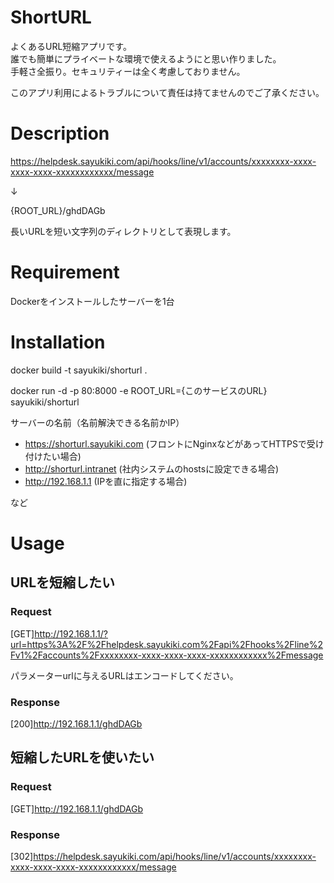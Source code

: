 # ShortURL

よくあるURL短縮アプリです。  
誰でも簡単にプライベートな環境で使えるようにと思い作りました。  
手軽さ全振り。セキュリティーは全く考慮しておりません。  

このアプリ利用によるトラブルについて責任は持てませんのでご了承ください。

# Description

https://helpdesk.sayukiki.com/api/hooks/line/v1/accounts/xxxxxxxx-xxxx-xxxx-xxxx-xxxxxxxxxxxx/message

↓

{ROOT_URL}/ghdDAGb

長いURLを短い文字列のディレクトリとして表現します。

# Requirement

Dockerをインストールしたサーバーを1台

# Installation

docker build -t sayukiki/shorturl .

docker run -d -p 80:8000 -e ROOT_URL={このサービスのURL} sayukiki/shorturl

サーバーの名前（名前解決できる名前かIP）

- https://shorturl.sayukiki.com  (フロントにNginxなどがあってHTTPSで受け付けたい場合)
- http://shorturl.intranet  (社内システムのhostsに設定できる場合)
- http://192.168.1.1  (IPを直に指定する場合)

など

# Usage

## URLを短縮したい

### Request

[GET]http://192.168.1.1/?url=https%3A%2F%2Fhelpdesk.sayukiki.com%2Fapi%2Fhooks%2Fline%2Fv1%2Faccounts%2Fxxxxxxxx-xxxx-xxxx-xxxx-xxxxxxxxxxxx%2Fmessage

パラメーターurlに与えるURLはエンコードしてください。

### Response

[200]http://192.168.1.1/ghdDAGb

## 短縮したURLを使いたい

### Request

[GET]http://192.168.1.1/ghdDAGb

### Response

[302]https://helpdesk.sayukiki.com/api/hooks/line/v1/accounts/xxxxxxxx-xxxx-xxxx-xxxx-xxxxxxxxxxxx/message
